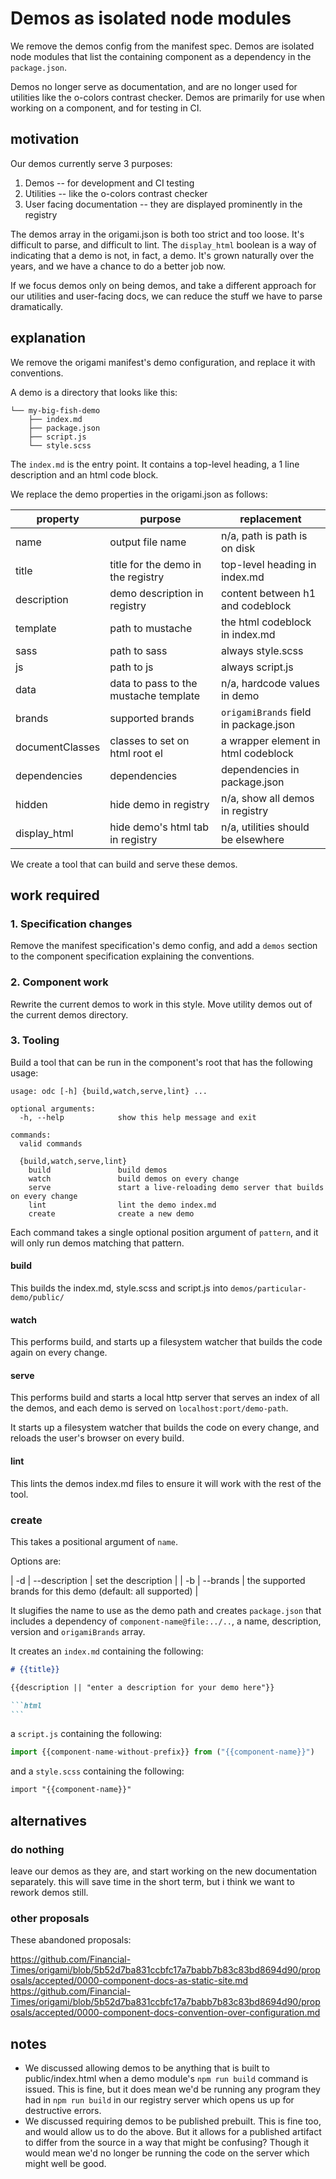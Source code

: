 # Demos as isolated node modules

We remove the demos config from the manifest spec. Demos are isolated node
modules that list the containing component as a dependency in the
`package.json`.

Demos no longer serve as documentation, and are no longer used for utilities
like the o-colors contrast checker. Demos are primarily for use when working on
a component, and for testing in CI.

## motivation

Our demos currently serve 3 purposes:
1. Demos -- for development and CI testing
2. Utilities -- like the o-colors contrast checker
3. User facing documentation -- they are displayed prominently in the registry

The demos array in the origami.json is both too strict and too loose. It's
difficult to parse, and difficult to lint. The `display_html` boolean is a way
of indicating that a demo is not, in fact, a demo. It's grown naturally over the
years, and we have a chance to do a better job now.

If we focus demos only on being demos, and take a different approach for our
utilities and user-facing docs, we can reduce the stuff we have to parse dramatically.

## explanation

We remove the origami manifest's demo configuration, and replace it with
conventions.

A demo is a directory that looks like this:

```
└── my-big-fish-demo
	├── index.md
	├── package.json
	├── script.js
	└── style.scss
```

The `index.md` is the entry point. It contains a top-level heading, a 1 line
description and an html code block.

We replace the demo properties in the origami.json as follows:

| property        | purpose                               | replacement                           |
|-----------------|---------------------------------------|---------------------------------------|
| name            | output file name                      | n/a, path is path is on disk          |
| title           | title for the demo in the registry    | top-level heading in index.md         |
| description     | demo description in registry          | content between h1 and codeblock      |
| template        | path to mustache                      | the html codeblock in index.md        |
| sass            | path to sass                          | always style.scss                     |
| js              | path to js                            | always script.js                      |
| data            | data to pass to the mustache template | n/a, hardcode values in demo          |
| brands          | supported brands                      | `origamiBrands` field in package.json |
| documentClasses | classes to set on html root el        | a wrapper element in html codeblock   |
| dependencies    | dependencies                          | dependencies in package.json          |
| hidden          | hide demo in registry                 | n/a, show all demos in registry       |
| display_html    | hide demo's html tab in registry      | n/a, utilities should be elsewhere    |

We create a tool that can build and serve these demos.

## work required

### 1. Specification changes

Remove the manifest specification's demo config, and add a `demos` section to
the component specification explaining the conventions.

### 2. Component work

Rewrite the current demos to work in this style. Move utility demos out of the
current demos directory.

### 3. Tooling

Build a tool that can be run in the component's root that has the following
usage:

```
usage: odc [-h] {build,watch,serve,lint} ...

optional arguments:
  -h, --help            show this help message and exit

commands:
  valid commands

  {build,watch,serve,lint}
	build               build demos
	watch               build demos on every change
	serve               start a live-reloading demo server that builds on every change
	lint                lint the demo index.md
	create              create a new demo
```

Each command takes a single optional position argument of `pattern`, and it will
only run demos matching that pattern.

#### build

This builds the index.md, style.scss and script.js into
`demos/particular-demo/public/`

#### watch

This performs build, and starts up a filesystem watcher that builds
the code again on every change.

#### serve

This performs build and starts a local http server that serves an index of all
the demos, and each demo is served on `localhost:port/demo-path`.

It starts up a filesystem watcher that builds the code on every change, and
reloads the user's browser on every build.

#### lint

This lints the demos index.md files to ensure it will work with the rest of the
tool.

### create

This takes a positional argument of `name`.

Options are:

| -d | --description | set the description                                         |
| -b | --brands      | the supported brands for this demo (default: all supported) |


It slugifies the name to use as the demo path and creates `package.json` that
includes a dependency of `component-name@file:../..`, a name, description,
version and `origamiBrands` array.

It creates an `index.md` containing the following:

~~~md
# {{title}}

{{description || "enter a description for your demo here"}}

```html
```
~~~

a `script.js` containing the following:

~~~js
import {{component-name-without-prefix}} from ("{{component-name}}")
~~~

and a `style.scss` containing the following:

~~~scss
import "{{component-name}}"
~~~

## alternatives

### do nothing

leave our demos as they are, and start working on the new documentation
separately. this will save time in the short term, but i think we want to rework
demos still.

### other proposals

These abandoned proposals:

https://github.com/Financial-Times/origami/blob/5b52d7ba831ccbfc17a7babb7b83c83bd8694d90/proposals/accepted/0000-component-docs-as-static-site.md
https://github.com/Financial-Times/origami/blob/5b52d7ba831ccbfc17a7babb7b83c83bd8694d90/proposals/accepted/0000-component-docs-convention-over-configuration.md

## notes

- We discussed allowing demos to be anything that is built to public/index.html
  when a demo module's `npm run build` command is issued. This is fine, but it
  does mean we'd be running any program they had in `npm run build` in our
  registry server which opens us up for destructive errors.
- We discussed requiring demos to be published prebuilt. This is fine too, and
  would allow us to do the above. But it allows for a published artifact to
  differ from the source in a way that might be confusing? Though it would mean
  we'd no longer be running the code on the server which might well be good.
